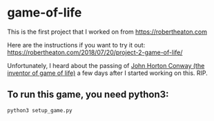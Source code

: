 # game-of-life
This is the first project that I worked on from https://robertheaton.com

Here are the instructions if you want to try it out:
https://robertheaton.com/2018/07/20/project-2-game-of-life/

Unfortunately, I heard about the passing of [John Horton Conway (the inventor of game of life)](https://en.wikipedia.org/wiki/John_Horton_Conway) a few days after I started working on this. RIP.

## To run this game, you need python3:
`python3 setup_game.py`
